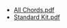 

- [All Chords.pdf](https://github.com/seu-usuario/seu-repositorio/raw/main/caminho/pdf/All%20Chords.pdf)
- [Standard Kit.pdf](https://github.com/seu-usuario/seu-repositorio/raw/main/caminho/pdf/Standard%20Kit.pdf)
